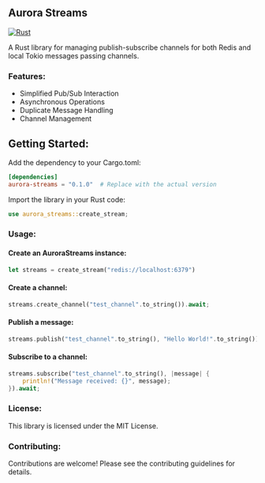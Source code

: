 ## Aurora Streams

[![Rust](https://github.com/josh-tracey/aurora-streams/actions/workflows/rust.yml/badge.svg)](https://github.com/josh-tracey/aurora-streams/actions/workflows/rust.yml)

A Rust library for managing publish-subscribe channels for both Redis and local Tokio messages passing channels.

### Features:

* Simplified Pub/Sub Interaction
* Asynchronous Operations
* Duplicate Message Handling
* Channel Management

## Getting Started:

Add the dependency to your Cargo.toml:

```toml
[dependencies]
aurora-streams = "0.1.0"  # Replace with the actual version
```

Import the library in your Rust code:

```rust
use aurora_streams::create_stream;
```

### Usage:


#### Create an AuroraStreams instance:

```rust
let streams = create_stream("redis://localhost:6379")
```

#### Create a channel:

```rust
streams.create_channel("test_channel".to_string()).await;
```

#### Publish a message:

```rust
streams.publish("test_channel".to_string(), "Hello World!".to_string()).await;
```

#### Subscribe to a channel:

```rust
streams.subscribe("test_channel".to_string(), |message| {
    println!("Message received: {}", message);
}).await;
```

### License:

This library is licensed under the MIT License.

### Contributing:

Contributions are welcome! Please see the contributing guidelines for details.
